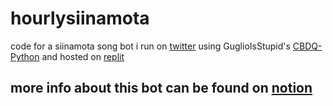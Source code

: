 # hourlysiinamota
code for a siinamota song bot i run on [twitter](https://twitter.com/hourlysiinamota) using GuglioIsStupid's [CBDQ-Python](https://github.com/GuglioIsStupid/CBDQ-Python) and hosted on [replit](https://replit.com/@doqmeat/SiinamotaBot)

## more info about this bot can be found on [notion](https://sepiarecord.notion.site/sepiarecord/siinamota-song-bot-25c70630d2dc4200aac3f518afba34f6)
